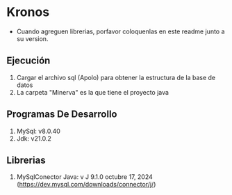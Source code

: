 # Kronos

- Cuando agreguen librerias, porfavor coloquenlas en este readme junto a su version.

## Ejecución

  1. Cargar el archivo sql (Apolo) para obtener la estructura de la base de datos
  2. La carpeta "Minerva" es la que tiene el proyecto java

## Programas De Desarrollo

  1. MySql:  v8.0.40
  2. Jdk:    v21.0.2

## Librerias

  1. MySqlConector Java: v J 9.1.0  octubre 17, 2024 (https://dev.mysql.com/downloads/connector/j/)
